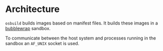 # Architecture

`osbuild` builds images based on manifest files. It builds these images in a [bubblewrap](https://github.com/containers/bubblewrap) sandbox.

To communicate between the host system and processes running in the sandbox an `AF_UNIX` socket is used.
